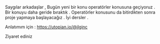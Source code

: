 Saygılar arkadaşlar , Bugün yeni bir konu operatörler konusuna geçiyoruz . Bir konuyu daha geride bıraktık . Operatörler konusunu da bitirdikten sonra proje yapmaya başlayacağız . İyi dersler .

Anlatımım için : https://utopian.io/@ilginc 

Ziyaret ediniz
